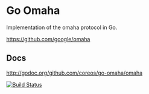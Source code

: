 # Go Omaha

Implementation of the omaha protocol in Go.

https://github.com/google/omaha

## Docs

http://godoc.org/github.com/coreos/go-omaha/omaha

[![Build Status](https://travis-ci.org/coreos/go-omaha.png)](https://travis-ci.org/coreos/go-omaha)
